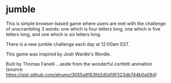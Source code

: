 # jumble

This is simple browser-based game where users are met with the challenge of unscrambling 3 words: one which is four letters long, one
which is five letters long, and one which is six letters long.

There is a new jumble challenge each day at 12:00am EST.

This game was inspired by Josh Wardle's Wordle.

Built by Thomas Fanelli
...aside from the wonderful confetti animation (source: https://gist.github.com/elrumo/3055a9163fd2d0d19f323db744b0a094)
